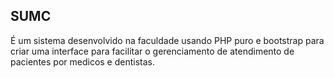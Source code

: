 ## SUMC

É um sistema desenvolvido na faculdade usando PHP puro e bootstrap para criar uma interface para facilitar o gerenciamento de atendimento de pacientes por medicos e dentistas.
